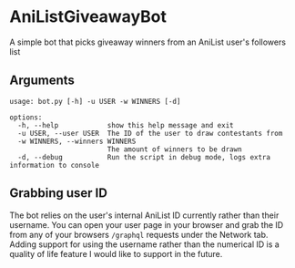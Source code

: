 # AniListGiveawayBot
A simple bot that picks giveaway winners from an AniList user's followers list

## Arguments
```
usage: bot.py [-h] -u USER -w WINNERS [-d]

options:
  -h, --help            show this help message and exit
  -u USER, --user USER  The ID of the user to draw contestants from
  -w WINNERS, --winners WINNERS
                        The amount of winners to be drawn
  -d, --debug           Run the script in debug mode, logs extra information to console
```
 
## Grabbing user ID
The bot relies on the user's internal AniList ID currently rather than their username. You can open your user page in your browser and grab the ID from any of your browsers `/graphql` requests under the Network tab. Adding support for using the username rather than the numerical ID is a quality of life feature I would like to support in the future.
